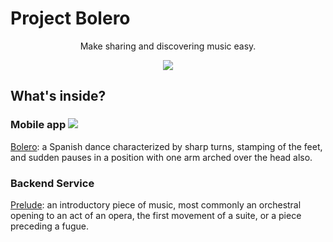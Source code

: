 # Project Bolero
<p align="center">
  Make sharing and discovering music easy.
</p>
<p align="center">
  <img src="https://img.shields.io/badge/Status-WIP-green" />
</p>

## What's inside?

### Mobile app <img src="https://img.shields.io/badge/Platform-iOS%20%7C%20Android-lightgrey" />

[Bolero](/bolero/README.md): a Spanish dance characterized by sharp turns, stamping of the feet, and sudden pauses in a position with one arm arched over the head also.

### Backend Service

[Prelude](/prelude/README.md): an introductory piece of music, most commonly an orchestral opening to an act of an opera, the first movement of a suite, or a piece preceding a fugue.